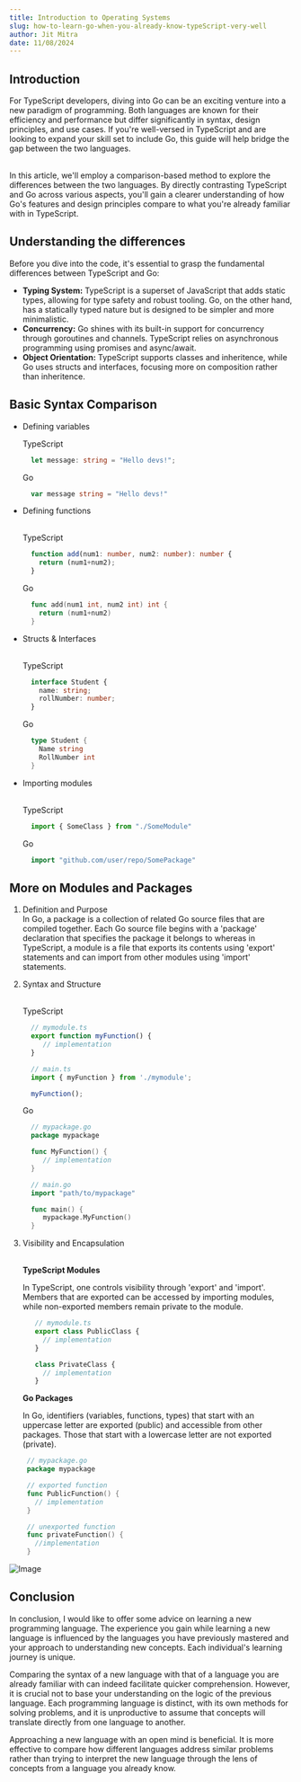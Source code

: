 ```yaml
---
title: Introduction to Operating Systems
slug: how-to-learn-go-when-you-already-know-typeScript-very-well
author: Jit Mitra
date: 11/08/2024
---
```


## Introduction

For TypeScript developers, diving into Go can be an exciting venture into a new paradigm of programming. Both languages are known for their efficiency and performance but differ significantly in syntax, design principles, and use cases. If you're well-versed in TypeScript and are looking to expand your skill set to include Go, this guide will help bridge the gap between the two languages. <br/> <br/>

In this article, we'll employ a comparison-based method to explore the differences between the two languages. By directly contrasting TypeScript and Go across various aspects, you'll gain a clearer understanding of how Go's features and design principles compare to what you're already familiar with in TypeScript.

## Understanding the differences

Before you dive into the code, it's essential to grasp the fundamental differences between TypeScript and Go:

- **Typing System:** TypeScript is a superset of JavaScript that adds static types, allowing for type safety and robust tooling. Go, on the other hand, has a statically typed nature but is designed to be simpler and more minimalistic.   
- **Concurrency:** Go shines with its built-in support for concurrency through goroutines and channels. TypeScript relies on asynchronous programming using promises and async/await.   
- **Object Orientation:** TypeScript supports classes and inheritence, while Go uses structs and interfaces, focusing more on composition rather than inheritence.

## Basic Syntax Comparison

- Defining variables <br/>
  
  TypeScript
  
  ```typescript
    let message: string = "Hello devs!";
  ```

  Go
  
  ```go
    var message string = "Hello devs!"
  ```
- Defining functions <br/> <br/>
  
  TypeScript
  
  ```typescript
    function add(num1: number, num2: number): number {
      return (num1+num2);
    }
  ```

  Go
  
  ```go
    func add(num1 int, num2 int) int {
      return (num1+num2)
    }
  ```
- Structs & Interfaces <br/> <br/>
 
  TypeScript
  
  ```typescript
    interface Student {
      name: string;
      rollNumber: number;
    }
  ```

  Go
  
  ```go
    type Student {
      Name string
      RollNumber int
    }
  ```

- Importing modules <br/> <br/>
  
  TypeScript
  
  ```typescript
    import { SomeClass } from "./SomeModule"
  ```

  Go
  
  ```go
    import "github.com/user/repo/SomePackage"
  ```

## More on Modules and Packages

1. Definition and Purpose  
   In Go, a package is a collection of related Go source files that are compiled together. Each Go source file begins with a 'package' declaration that specifies the package it belongs to whereas in TypeScript, a module is a file that exports its contents using 'export' statements and can import from other modules using 'import' statements.

2. Syntax and Structure <br/> <br/>
  
   TypeScript

   ```typescript
     // mymodule.ts
     export function myFunction() {
        // implementation
     }

     // main.ts
     import { myFunction } from './mymodule';

     myFunction();
   ```
   
   Go

   ```go
     // mypackage.go
     package mypackage

     func MyFunction() {
        // implementation
     }

     // main.go
     import "path/to/mypackage"

     func main() {
        mypackage.MyFunction()
     }
   ```

4. Visibility and Encapsulation <br/> <br/>
   
   **TypeScript Modules** <br/>
 
   In TypeScript, one controls visibility through 'export' and 'import'. Members that are exported can be accessed by importing modules, while non-exported members remain private to the module.

   ```typescript
      // mymodule.ts
      export class PublicClass {
        // implementation
      }

      class PrivateClass {
        // implementation
      }
   ```
   
   **Go Packages** <br/>

   In Go, identifiers (variables, functions, types) that start with an uppercase letter are exported (public) and accessible from other packages. Those that start with a lowercase letter are not exported (private).

   ```go
    // mypackage.go
    package mypackage

    // exported function
    func PublicFunction() {
      // implementation
    }

    // unexported function
    func privateFunction() {
      //implementation
    }
   ```

  ![Image](https://images.pexels.com/photos/26312405/pexels-photo-26312405/free-photo-of-man-with-bicycle-relaxing-over-lake-in-summer.jpeg?auto=compress&cs=tinysrgb&w=1260&h=750&dpr=1)
 
## Conclusion

In conclusion, I would like to offer some advice on learning a new programming language. The experience you gain while learning a new language is influenced by the languages you have previously mastered and your approach to understanding new concepts. Each individual's learning journey is unique.

Comparing the syntax of a new language with that of a language you are already familiar with can indeed facilitate quicker comprehension. However, it is crucial not to base your understanding on the logic of the previous language. Each programming language is distinct, with its own methods for solving problems, and it is unproductive to assume that concepts will translate directly from one language to another.

Approaching a new language with an open mind is beneficial. It is more effective to compare how different languages address similar problems rather than trying to interpret the new language through the lens of concepts from a language you already know.
